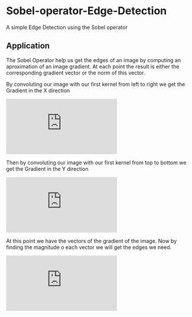 # Sobel-operator-Edge-Detection
A simple Edge Detection using the Sobel operator

## Application

The Sobel Operator help us get the edges of an image by computing an aproximation of an image gradient. At each point the result is either the corresponding gradient vector or the norm of this vector.

By convoluting our image with our first kernel from left to right we get the Gradient in the X direction

![Gradient_in_x](https://latex.codecogs.com/gif.latex?G_%7Bx%7D%20%3D%20%5Cbegin%7Bbmatrix%7D%20&plus;1%20%26%200%20%26%20-1%5C%5C%20&plus;2%20%26%200%20%26%20-2%5C%5C%20&plus;1%20%26%200%20%26%20-1%20%5Cend%7Bbmatrix%7D)

Then by convoluting our image with our first kernel from top to bottom we get the Gradient in the Y direction

![Gradient in y](https://latex.codecogs.com/gif.latex?G_%7By%7D%20%3D%20%5Cbegin%7Bbmatrix%7D%20&plus;1%20%26%20&plus;2%20%26%20&plus;1%5C%5C%200%20%26%200%20%26%200%5C%5C%20-1%20%26%20-2%20%26%20-1%20%5Cend%7Bbmatrix%7D)

At this point we have the vectors of the gradient of the image. Now by finding the magnitude o each vector we will get the edges we need.

![Gradient Magnitude](https://latex.codecogs.com/gif.latex?G%20%3D%20%5Csqrt%7B%28G_%7Bx%7D%29%5E%7B2%7D%20&plus;%20%28G_%7By%7D%29%5E%7B2%7D%7D)
